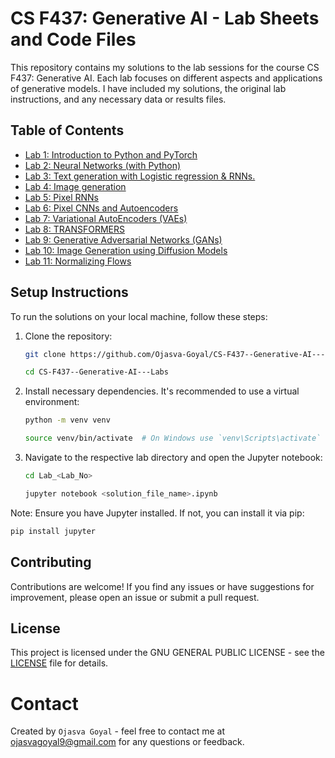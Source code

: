 # CS F437: Generative AI - Lab Sheets and Code Files
This repository contains my solutions to the lab sessions for the course CS F437: Generative AI. Each lab focuses on different aspects and applications of generative models. I have included my solutions, the original lab instructions, and any necessary data or results files.
## Table of Contents
- [Lab 1: Introduction to Python and PyTorch](Lab_1)
- [Lab 2:  Neural Networks (with Python)](Lab_2)
- [Lab 3: Text generation with Logistic regression & RNNs.](Lab_3)
- [Lab 4:  Image generation](Lab_4)
- [Lab 5: Pixel RNNs](Lab_5)
- [Lab 6: Pixel CNNs and Autoencoders](Lab_6)
- [Lab 7: Variational AutoEncoders (VAEs)](Lab_7)
- [Lab 8: TRANSFORMERS](Lab_8)
- [Lab 9: Generative Adversarial Networks (GANs)](Lab_9)
- [Lab 10: Image Generation using Diffusion Models](Lab_10)
- [Lab 11: Normalizing Flows](Lab_11)

## Setup Instructions

To run the solutions on your local machine, follow these steps:

1. Clone the repository:
   ```bash
   git clone https://github.com/Ojasva-Goyal/CS-F437--Generative-AI---Labs.git
   ```
   ``` bash
   cd CS-F437--Generative-AI---Labs
   ```
2. Install necessary dependencies. It's recommended to use a virtual environment:
   ``` bash
   python -m venv venv
   ```
   ```bash
   source venv/bin/activate  # On Windows use `venv\Scripts\activate`
   ```
3. Navigate to the respective lab directory and open the Jupyter notebook:
   ```bash
   cd Lab_<Lab_No>
   ```
   ```bash
   jupyter notebook <solution_file_name>.ipynb
   ```
  Note: Ensure you have Jupyter installed. If not, you can install it via pip:
  ```bash
  pip install jupyter
  ```


## Contributing
Contributions are welcome! If you find any issues or have suggestions for improvement, please open an issue or submit a pull request.

## License
This project is licensed under the GNU GENERAL PUBLIC LICENSE - see the [LICENSE](LICENSE) file for details.

# Contact
Created by `Ojasva Goyal` - feel free to contact me at ojasvagoyal9@gmail.com for any questions or feedback.



